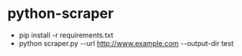 # python-scraper
 
- pip install -r requirements.txt
- python scraper.py --url http://www.example.com --output-dir test

